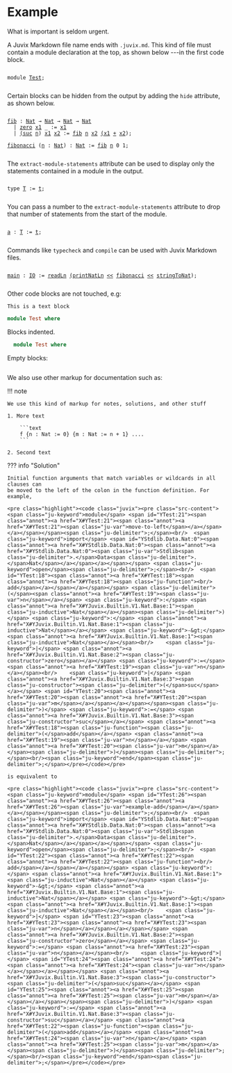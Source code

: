 # Example

What is important is seldom urgent.

A Juvix Markdown file name ends with `.juvix.md`. This kind of file must contain
a module declaration at the top, as shown below ---in the first code block.

<pre class="highlight"><code class="juvix"><pre class="src-content"><span class="ju-keyword">module</span> <span id="YTest:0"><span class="annot"><a href="X#YTest:0"><span class="annot"><a href="X#YTest:0"><span class="ju-var">Test</span></a></span></a></span></span><span class="ju-delimiter">;</span><br/></pre></code></pre>

Certain blocks can be hidden from the output by adding the `hide` attribute, as shown below.



<pre class="highlight"><code class="juvix"><pre class="src-content"><span id="YTest:1"><span class="annot"><a href="X#YTest:1"><span class="annot"><a href="X#YTest:1"><span class="ju-function">fib</span></a></span></a></span></span> <span class="ju-keyword">:</span> <span class="annot"><a href="X#YJuvix.Builtin.V1.Nat.Base:1"><span class="ju-inductive">Nat</span></a></span> <span class="ju-keyword">→</span> <span class="annot"><a href="X#YJuvix.Builtin.V1.Nat.Base:1"><span class="ju-inductive">Nat</span></a></span> <span class="ju-keyword">→</span> <span class="annot"><a href="X#YJuvix.Builtin.V1.Nat.Base:1"><span class="ju-inductive">Nat</span></a></span> <span class="ju-keyword">→</span> <span class="annot"><a href="X#YJuvix.Builtin.V1.Nat.Base:1"><span class="ju-inductive">Nat</span></a></span><br/>  <span class="ju-keyword">|</span> <span class="annot"><a href="X#YJuvix.Builtin.V1.Nat.Base:2"><span class="ju-constructor">zero</span></a></span> <span id="YTest:3"><span class="annot"><a href="X#YTest:3"><span class="annot"><a href="X#YTest:3"><span class="ju-var">x1</span></a></span></a></span></span> <span class="ju-keyword">_</span> <span class="ju-keyword">:=</span> <span class="annot"><a href="X#YTest:3"><span class="ju-var">x1</span></a></span><br/>  <span class="ju-keyword">|</span> <span class="annot"><a href="X#YJuvix.Builtin.V1.Nat.Base:3"><span class="ju-constructor"><span class="ju-delimiter">(</span>suc</span></a></span> <span id="YTest:4"><span class="annot"><a href="X#YTest:4"><span class="annot"><a href="X#YTest:4"><span class="ju-var">n</span></a></span></a></span></span><span class="ju-delimiter">)</span> <span id="YTest:5"><span class="annot"><a href="X#YTest:5"><span class="annot"><a href="X#YTest:5"><span class="ju-var">x1</span></a></span></a></span></span> <span id="YTest:6"><span class="annot"><a href="X#YTest:6"><span class="annot"><a href="X#YTest:6"><span class="ju-var">x2</span></a></span></a></span></span> <span class="ju-keyword">:=</span> <span class="annot"><a href="X#YTest:1"><span class="ju-function">fib</span></a></span> <span class="annot"><a href="X#YTest:4"><span class="ju-var">n</span></a></span> <span class="annot"><a href="X#YTest:6"><span class="ju-var">x2</span></a></span> <span class="annot"><a href="X#YTest:5"><span class="ju-var"><span class="ju-delimiter">(</span>x1</span></a></span> <span class="annot"><a href="X#YJuvix.Builtin.V1.Trait.Natural:8"><span class="ju-function">+</span></a></span> <span class="annot"><a href="X#YTest:6"><span class="ju-var">x2</span></a></span><span class="ju-delimiter">)</span><span class="ju-delimiter">;</span><br/><br/><span id="YTest:2"><span class="annot"><a href="X#YTest:2"><span class="annot"><a href="X#YTest:2"><span class="ju-function">fibonacci</span></a></span></a></span></span> <span class="ju-delimiter">(</span><span class="annot"><a href="X#YTest:7"><span class="ju-var">n</span></a></span> <span class="ju-keyword">:</span> <span class="annot"><a href="X#YJuvix.Builtin.V1.Nat.Base:1"><span class="ju-inductive">Nat</span></a></span><span class="ju-delimiter">)</span> <span class="ju-keyword">:</span> <span class="annot"><a href="X#YJuvix.Builtin.V1.Nat.Base:1"><span class="ju-inductive">Nat</span></a></span> <span class="ju-keyword">:=</span> <span class="annot"><a href="X#YTest:1"><span class="ju-function">fib</span></a></span> <span class="annot"><a href="X#YTest:7"><span class="ju-var">n</span></a></span> <span class="ju-number">0</span> <span class="ju-number">1</span><span class="ju-delimiter">;</span></pre></code></pre>

The `extract-module-statements` attribute can be used to display only the statements contained in a module in the output.

<pre class="highlight"><code class="juvix"><pre class="src-content"><span class="ju-keyword">type</span> <span id="YTest:8"><span class="annot"><a href="X#YTest:8"><span class="annot"><a href="X#YTest:8"><span class="ju-inductive">T</span></a></span></a></span></span> <span class="ju-keyword">:=</span> <span id="YTest:9"><span class="annot"><a href="X#YTest:9"><span class="annot"><a href="X#YTest:9"><span class="ju-constructor">t</span></a></span></a></span></span><span class="ju-delimiter">;</span></pre></code></pre>

You can pass a number to the `extract-module-statements` attribute to drop that number of statements from the start of the module.

<pre class="highlight"><code class="juvix"><pre class="src-content"><span id="YTest:15"><span class="annot"><a href="X#YTest:15"><span class="annot"><a href="X#YTest:15"><span class="ju-function">a</span></a></span></a></span></span> <span class="ju-keyword">:</span> <span class="annot"><a href="X#YTest:12"><span class="ju-inductive">T</span></a></span> <span class="ju-keyword">:=</span> <span class="annot"><a href="X#YTest:13"><span class="ju-constructor">t</span></a></span><span class="ju-delimiter">;</span></pre></code></pre>

Commands like `typecheck` and `compile` can be used with Juvix Markdown files.

<pre class="highlight"><code class="juvix"><pre class="src-content"><span id="YTest:17"><span class="annot"><a href="X#YTest:17"><span class="annot"><a href="X#YTest:17"><span class="ju-function">main</span></a></span></a></span></span> <span class="ju-keyword">:</span> <span class="annot"><a href="X#YStdlib.System.IO.Base:1"><span class="ju-axiom">IO</span></a></span> <span class="ju-keyword">:=</span> <span class="annot"><a href="X#YStdlib.System.IO.String:2"><span class="ju-axiom">readLn</span></a></span> <span class="annot"><a href="X#YStdlib.System.IO.Nat:2"><span class="ju-function"><span class="ju-delimiter">(</span>printNatLn</span></a></span> <span class="annot"><a href="X#YStdlib.Function:1"><span class="ju-function">&lt;&lt;</span></a></span> <span class="annot"><a href="X#YTest:2"><span class="ju-function">fibonacci</span></a></span> <span class="annot"><a href="X#YStdlib.Function:1"><span class="ju-function">&lt;&lt;</span></a></span> <span class="annot"><a href="X#YStdlib.Data.Nat:2"><span class="ju-axiom">stringToNat</span></a></span><span class="ju-delimiter">)</span><span class="ju-delimiter">;</span></pre></code></pre>

Other code blocks are not touched, e.g:

```text
This is a text block
```


```haskell
module Test where
```

Blocks indented.

  ```haskell
    module Test where
  ```

Empty blocks:

```
```

We also use other markup for documentation such as:

!!! note

    We use this kind of markup for notes, solutions, and other stuff

    1. More text

        ```text
        f {n : Nat := 0} {m : Nat := n + 1} ....
        ```

    2. Second text


??? info "Solution"

    Initial function arguments that match variables or wildcards in all clauses can
    be moved to the left of the colon in the function definition. For example,

    <pre class="highlight"><code class="juvix"><pre class="src-content"><span class="ju-keyword">module</span> <span id="YTest:21"><span class="annot"><a href="X#YTest:21"><span class="annot"><a href="X#YTest:21"><span class="ju-var">move-to-left</span></a></span></a></span></span><span class="ju-delimiter">;</span><br/>  <span class="ju-keyword">import</span> <span id="YStdlib.Data.Nat:0"><span class="annot"><a href="X#YStdlib.Data.Nat:0"><span class="annot"><a href="X#YStdlib.Data.Nat:0"><span class="ju-var">Stdlib<span class="ju-delimiter">.</span>Data<span class="ju-delimiter">.</span>Nat</span></a></span></a></span></span> <span class="ju-keyword">open</span><span class="ju-delimiter">;</span><br/>  <span id="YTest:18"><span class="annot"><a href="X#YTest:18"><span class="annot"><a href="X#YTest:18"><span class="ju-function"><br/>  add</span></a></span></a></span></span> <span class="ju-delimiter">(</span><span class="annot"><a href="X#YTest:19"><span class="ju-var">n</span></a></span> <span class="ju-keyword">:</span> <span class="annot"><a href="X#YJuvix.Builtin.V1.Nat.Base:1"><span class="ju-inductive">Nat</span></a></span><span class="ju-delimiter">)</span> <span class="ju-keyword">:</span> <span class="annot"><a href="X#YJuvix.Builtin.V1.Nat.Base:1"><span class="ju-inductive">Nat</span></a></span> <span class="ju-keyword">-&gt;</span> <span class="annot"><a href="X#YJuvix.Builtin.V1.Nat.Base:1"><span class="ju-inductive">Nat</span></a></span><br/>    <span class="ju-keyword">|</span> <span class="annot"><a href="X#YJuvix.Builtin.V1.Nat.Base:2"><span class="ju-constructor">zero</span></a></span> <span class="ju-keyword">:=</span> <span class="annot"><a href="X#YTest:19"><span class="ju-var">n</span></a></span><br/>    <span class="ju-keyword">|</span> <span class="annot"><a href="X#YJuvix.Builtin.V1.Nat.Base:3"><span class="ju-constructor"><span class="ju-delimiter">(</span>suc</span></a></span> <span id="YTest:20"><span class="annot"><a href="X#YTest:20"><span class="annot"><a href="X#YTest:20"><span class="ju-var">m</span></a></span></a></span></span><span class="ju-delimiter">)</span> <span class="ju-keyword">:=</span> <span class="annot"><a href="X#YJuvix.Builtin.V1.Nat.Base:3"><span class="ju-constructor">suc</span></a></span> <span class="annot"><a href="X#YTest:18"><span class="ju-function"><span class="ju-delimiter">(</span>add</span></a></span> <span class="annot"><a href="X#YTest:19"><span class="ju-var">n</span></a></span> <span class="annot"><a href="X#YTest:20"><span class="ju-var">m</span></a></span><span class="ju-delimiter">)</span><span class="ju-delimiter">;</span><br/><span class="ju-keyword">end</span><span class="ju-delimiter">;</span></pre></code></pre>

    is equivalent to

    <pre class="highlight"><code class="juvix"><pre class="src-content"><span class="ju-keyword">module</span> <span id="YTest:26"><span class="annot"><a href="X#YTest:26"><span class="annot"><a href="X#YTest:26"><span class="ju-var">example-add</span></a></span></a></span></span><span class="ju-delimiter">;</span><br/>  <span class="ju-keyword">import</span> <span id="YStdlib.Data.Nat:0"><span class="annot"><a href="X#YStdlib.Data.Nat:0"><span class="annot"><a href="X#YStdlib.Data.Nat:0"><span class="ju-var">Stdlib<span class="ju-delimiter">.</span>Data<span class="ju-delimiter">.</span>Nat</span></a></span></a></span></span> <span class="ju-keyword">open</span><span class="ju-delimiter">;</span><br/>  <span id="YTest:22"><span class="annot"><a href="X#YTest:22"><span class="annot"><a href="X#YTest:22"><span class="ju-function"><br/>  add</span></a></span></a></span></span> <span class="ju-keyword">:</span> <span class="annot"><a href="X#YJuvix.Builtin.V1.Nat.Base:1"><span class="ju-inductive">Nat</span></a></span> <span class="ju-keyword">-&gt;</span> <span class="annot"><a href="X#YJuvix.Builtin.V1.Nat.Base:1"><span class="ju-inductive">Nat</span></a></span> <span class="ju-keyword">-&gt;</span> <span class="annot"><a href="X#YJuvix.Builtin.V1.Nat.Base:1"><span class="ju-inductive">Nat</span></a></span><br/>    <span class="ju-keyword">|</span> <span id="YTest:23"><span class="annot"><a href="X#YTest:23"><span class="annot"><a href="X#YTest:23"><span class="ju-var">n</span></a></span></a></span></span> <span class="annot"><a href="X#YJuvix.Builtin.V1.Nat.Base:2"><span class="ju-constructor">zero</span></a></span> <span class="ju-keyword">:=</span> <span class="annot"><a href="X#YTest:23"><span class="ju-var">n</span></a></span><br/>    <span class="ju-keyword">|</span> <span id="YTest:24"><span class="annot"><a href="X#YTest:24"><span class="annot"><a href="X#YTest:24"><span class="ju-var">n</span></a></span></a></span></span> <span class="annot"><a href="X#YJuvix.Builtin.V1.Nat.Base:3"><span class="ju-constructor"><span class="ju-delimiter">(</span>suc</span></a></span> <span id="YTest:25"><span class="annot"><a href="X#YTest:25"><span class="annot"><a href="X#YTest:25"><span class="ju-var">m</span></a></span></a></span></span><span class="ju-delimiter">)</span> <span class="ju-keyword">:=</span> <span class="annot"><a href="X#YJuvix.Builtin.V1.Nat.Base:3"><span class="ju-constructor">suc</span></a></span> <span class="annot"><a href="X#YTest:22"><span class="ju-function"><span class="ju-delimiter">(</span>add</span></a></span> <span class="annot"><a href="X#YTest:24"><span class="ju-var">n</span></a></span> <span class="annot"><a href="X#YTest:25"><span class="ju-var">m</span></a></span><span class="ju-delimiter">)</span><span class="ju-delimiter">;</span><br/><span class="ju-keyword">end</span><span class="ju-delimiter">;</span></pre></code></pre>
